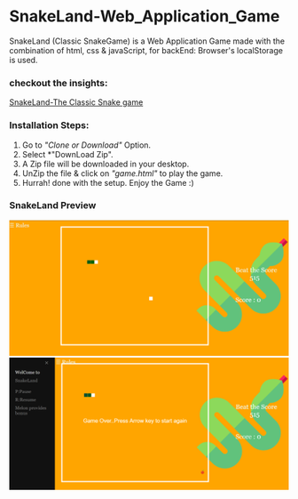 # SnakeLand-Web_Application_Game
SnakeLand (Classic SnakeGame) is a Web Application Game made with the combination of html, css & javaScript, for backEnd: Browser's localStorage is used.

### checkout the insights:
[SnakeLand-The Classic Snake game](https://www.youtube.com/embed/HLmoaXjscQg)

### Installation Steps:

1. Go to *"Clone or Download"* Option.
2. Select *"DownLoad Zip".
3. A Zip file will be downloaded in your desktop.
4. UnZip the file & click on *"game.html"* to play the game.
5. Hurrah! done with the setup. Enjoy the Game :)

### SnakeLand Preview
<img src="preview1.png" width="900" alt="preview Game">
<img src="preview_Rules.png" width="900" alt="preview_rules">
